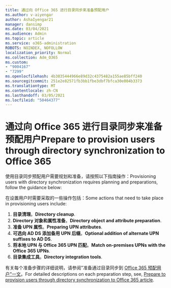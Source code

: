 ```yaml
---
title: 通过向 Office 365 进行目录同步来准备预配用户
ms.author: v-aiyengar
author: AshaIyengar21
manager: dansimp
ms.date: 03/04/2021
ms.audience: Admin
ms.topic: article
ms.service: o365-administration
ROBOTS: NOINDEX, NOFOLLOW
localization_priority: Normal
ms.collection: Adm_O365
ms.custom:
- "9004167"
- "7299"
ms.openlocfilehash: 4b3035444966e89d32c4375482a155ae85bff240
ms.sourcegitcommit: 251e2e82571fb3bb1fbe3dbf7bfca30e004b3373
ms.translationtype: MT
ms.contentlocale: zh-CN
ms.lasthandoff: 03/05/2021
ms.locfileid: "50464377"
---
```

# <a name="prepare-to-provision-users-through-directory-synchronization-to-office-365"></a><span data-ttu-id="c0ca5-102">通过向 Office 365 进行目录同步来准备预配用户</span><span class="sxs-lookup"><span data-stu-id="c0ca5-102">Prepare to provision users through directory synchronization to Office 365</span></span>

<span data-ttu-id="c0ca5-103">使用目录同步预配用户需要规划和准备，请按照以下指南操作：</span><span class="sxs-lookup"><span data-stu-id="c0ca5-103">Provisioning users with directory synchronization requires planning and preparations, follow the guidance below:</span></span>

<span data-ttu-id="c0ca5-104">在设置用户时需要采取的一些操作包括：</span><span class="sxs-lookup"><span data-stu-id="c0ca5-104">Some actions that need to take place in provisioning users include:</span></span>
1. <span data-ttu-id="c0ca5-105">**目录清理**。</span><span class="sxs-lookup"><span data-stu-id="c0ca5-105">**Directory cleanup**.</span></span>
1. <span data-ttu-id="c0ca5-106">**Directory 对象和属性准备**。</span><span class="sxs-lookup"><span data-stu-id="c0ca5-106">**Directory object and attribute preparation**.</span></span>
1. <span data-ttu-id="c0ca5-107">**准备 UPN 属性**。</span><span class="sxs-lookup"><span data-stu-id="c0ca5-107">**Preparing UPN attributes**.</span></span>
1. <span data-ttu-id="c0ca5-108">**可选向 AD DS 添加备用 UPN 后缀**。</span><span class="sxs-lookup"><span data-stu-id="c0ca5-108">**Optional addition of alternate UPN suffixes to AD DS**.</span></span>
1. <span data-ttu-id="c0ca5-109">**将本地 UPN 与 Office 365 UPN 匹配**。</span><span class="sxs-lookup"><span data-stu-id="c0ca5-109">**Match on-premises UPNs with the Office 365 UPNs**.</span></span>
1. <span data-ttu-id="c0ca5-110">**目录集成工具**。</span><span class="sxs-lookup"><span data-stu-id="c0ca5-110">**Directory integration tools**.</span></span>

<span data-ttu-id="c0ca5-111">有关每个准备步骤的详细说明，请参阅"准备通过目录同步到 [Office 365 预配用户"一文](https://aka.ms/office365assistantprovisionuserstooffice365)。</span><span class="sxs-lookup"><span data-stu-id="c0ca5-111">For detailed descriptions on each preparation step, see, [Prepare to provision users through directory synchronization to Office 365 article](https://aka.ms/office365assistantprovisionuserstooffice365).</span></span>